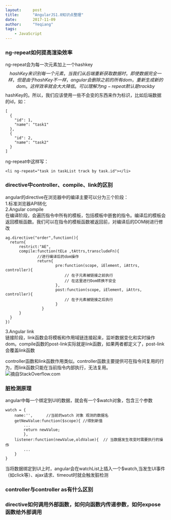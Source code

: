 ```yaml
---
layout:     post
title:      "AngularJS1.0知识点整理"
date:       2017-11-09
author:     "Yeqiang"
tags:
    - JavaScript
---
```

### ng-repeat如何提高渲染效率
ng-repeat会为每一次元素加上一个hashkey $$hashKey来识别每一个元素，当我们从后端重新获取数据时，即使数据完全一样，但是由于hashKey不一样，angular会删除之前的所有dom，重新生成新的dom。这样效率就会大大降低。可以理解为ng-repeat默认是 track by $$hashKey的。所以，我们应该使用一些不会变的东西来作为标识，比如后端数据的id，如：
```
[  
  {  
    "id": 1,  
    "name": "task1"  
  },  
  {  
    "id": 2,  
    "name": "task2"  
  }  
] 
```
ng-repeat中这样写：
```
<li ng-repeat="task in taskList track by task.id"></li> 
```

### directive中controller、compile、link的区别
angular的directive在浏览器中的编译主要可以分为三个阶段：  
1.标准浏览器API转化  
2.Angular compile  
  在编译阶段，会遍历指令中所有的模板，包括模板中嵌套的指令。编译后的模板会返回模板函数。我们可以在指令的模板函数被返回前，对编译后的DOM树进行修改
  ```
  ag.directive("order",function(){
    return{
        restrict:"AE",
        compile:function(tELe ,tAttrs,transcludeFn){
                //进行编译后的dom操作
                return{
                        pre:function(scope, iElement, iAttrs, controller){
                            // 在子元素被链接之前执行
                            // 在这里进行Dom转换不安全
                        },
                        post:function(scope, iElement, iAttrs, controller){
                            // 在子元素被链接之后执行
                        }
                  }
        }
    }
})
  ```
3.Angular link   
  链接阶段，link函数会将模板和作用域链连接起来，监听数据变化和实时操作dom。compile函数的post-link实际就是link函数，如果两者都定义了，post-link会覆盖link函数  

controller函数和link函数作用类似。controller函数主要提供可在指令间复用的行为，而link函数只能在当前指令内部执行，无法复用。
![摘自StackOverflow.com](http://i.stack.imgur.com/2uqPZ.png)

### 脏检测原理
angular中每一个绑定到UI的数据，就会有一个$watch对象，包含三个参数
```
watch = {
    name:'',      //当前的watch 对象 观测的数据名
    getNewValue:function($scope){ //得到新值
        ...
        return newValue;
        },
    listener:function(newValue,oldValue){  // 当数据发生改变时需要执行的操作
        ...
    }
}
```
当将数据绑定到UI上时，angular会在watchList上插入一个$watch,当发生UI事件（如click等）、ajax请求、timeout时就会触发脏检测

### controller与controller as有什么区别

### directive如何调用外部函数，如何向函数内传递参数，如何expose函数给外部调用
